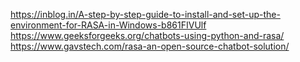 https://inblog.in/A-step-by-step-guide-to-install-and-set-up-the-environment-for-RASA-in-Windows-b861FIVUlf
https://www.geeksforgeeks.org/chatbots-using-python-and-rasa/
https://www.gavstech.com/rasa-an-open-source-chatbot-solution/
